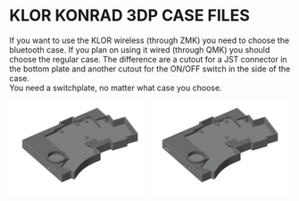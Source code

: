 # KLOR KONRAD 3DP CASE FILES 

If you want to use the KLOR wireless (through ZMK) you need to choose the bluetooth case. If you plan on using it wired (through QMK) you should choose the regular case. The difference are a cutout for a JST connector in the bottom plate and another cutout for the ON/OFF switch in the side of the case.\
You need a switchplate, no matter what case you choose.

[<img alt="konrad" width="49%" src="/case/docs/images/konrad_3dp.png" title="konrad" />](/case/3dp/konrad/regular/)
[<img alt="konrad bluetooth" width="49%" src="/case/docs/images/konrad_3dp_ble.png" title="konrad bluetooth" />](/case/3dp/konrad/bluetooth/)